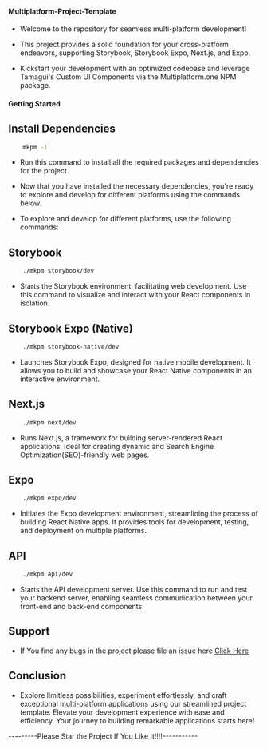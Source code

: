#### Multiplatform-Project-Template

- Welcome to the repository for seamless multi-platform development!

- This project provides a solid foundation for your cross-platform endeavors, supporting Storybook, Storybook Expo, Next.js, and Expo.

- Kickstart your development with an optimized codebase and leverage Tamagui's Custom UI Components via the Multiplatform.one NPM package.

#### Getting Started

## Install Dependencies

```sh
    mkpm -i
```

- Run this command to install all the required packages and dependencies for the project.

- Now that you have installed the necessary dependencies, you're ready to explore and develop for different platforms using the commands below.

- To explore and develop for different platforms, use the following commands:

## Storybook

```sh
    ./mkpm storybook/dev
```

- Starts the Storybook environment, facilitating web development. Use this command to visualize and interact with your React components in isolation.

## Storybook Expo (Native)

```sh
    ./mkpm storybook-native/dev
```

- Launches Storybook Expo, designed for native mobile development. It allows you to build and showcase your React Native components in an interactive environment.

## Next.js

```sh
    ./mkpm next/dev
```

- Runs Next.js, a framework for building server-rendered React applications. Ideal for creating dynamic and Search Engine Optimization(SEO)-friendly web pages.

## Expo

```sh
    ./mkpm expo/dev
```

- Initiates the Expo development environment, streamlining the process of building React Native apps. It provides tools for development, testing, and deployment on multiple platforms.

## API

```sh
    ./mkpm api/dev
```

- Starts the API development server. Use this command to run and test your backend server, enabling seamless communication between your front-end and back-end components.

## Support

- If You find any bugs in the project please file an issue here
  [Click Here](https://gitlab.com/phani25/project-template/-/issues)

## Conclusion

- Explore limitless possibilities, experiment effortlessly, and craft exceptional multi-platform applications using our streamlined project template. Elevate your development experience with ease and efficiency. Your journey to building remarkable applications starts here!

---------Please Star the Project If You Like It!!!!-----------
